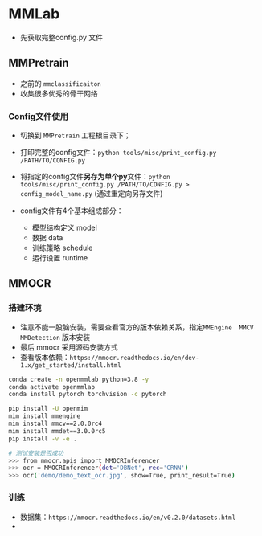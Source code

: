 # MMLab
- 先获取完整config.py 文件

## MMPretrain

- 之前的 `mmclassificaiton`
- 收集很多优秀的骨干网络

### Config文件使用
- 切换到 `MMPretrain` 工程根目录下；
- 打印完整的config文件：`python tools/misc/print_config.py /PATH/TO/CONFIG.py`
- 将指定的config文件**另存为单个py**文件：`python tools/misc/print_config.py /PATH/TO/CONFIG.py > config_model_name.py`  (通过重定向另存文件)

- config文件有4个基本组成部分：
  - 模型结构定义    model
  - 数据            data
  - 训练策略        schedule
  - 运行设置        runtime

## MMOCR

### 搭建环境
- 注意不能一股脑安装，需要查看官方的版本依赖关系，指定`MMEngine  MMCV  MMDetection` 版本安装
- 最后 mmocr 采用源码安装方式
- 查看版本依赖：`https://mmocr.readthedocs.io/en/dev-1.x/get_started/install.html`
```bash
conda create -n openmmlab python=3.8 -y
conda activate openmmlab
conda install pytorch torchvision -c pytorch

pip install -U openmim
mim install mmengine
mim install mmcv==2.0.0rc4
mim install mmdet==3.0.0rc5
pip install -v -e .

# 测试安装是否成功
>>> from mmocr.apis import MMOCRInferencer
>>> ocr = MMOCRInferencer(det='DBNet', rec='CRNN')
>>> ocr('demo/demo_text_ocr.jpg', show=True, print_result=True)
```



### 训练
- 数据集：`https://mmocr.readthedocs.io/en/v0.2.0/datasets.html`
- 
